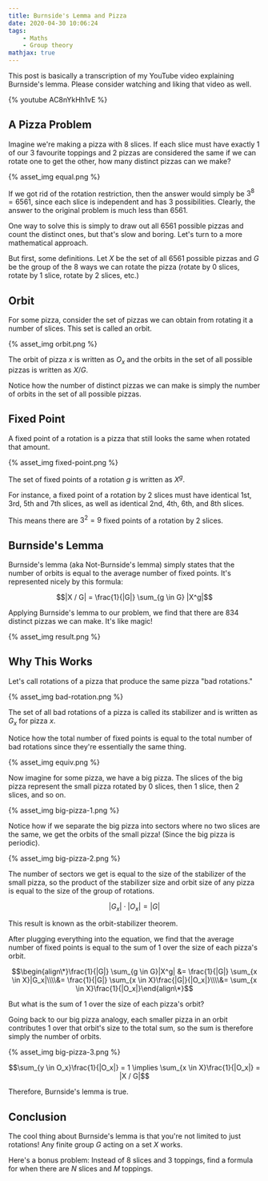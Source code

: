 ```yaml
---
title: Burnside's Lemma and Pizza
date: 2020-04-30 10:06:24
tags:
    - Maths
    - Group theory
mathjax: true
---
```


This post is basically a transcription of my YouTube video explaining Burnside's lemma. Please consider watching and liking that video as well.

{% youtube AC8nYkHh1vE %}

<!-- more -->

## A Pizza Problem

Imagine we're making a pizza with 8 slices. If each slice must have exactly 1 of our 3 favourite toppings and 2 pizzas are considered the same if we can rotate one to get the other, how many distinct pizzas can we make?

{% asset_img equal.png %}

If we got rid of the rotation restriction, then the answer would simply be $3^8 = 6561$, since each slice is independent and has 3 possibilities. Clearly, the answer to the original problem is much less than 6561.

One way to solve this is simply to draw out all 6561 possible pizzas and count the distinct ones, but that's slow and boring. Let's turn to a more mathematical approach.

But first, some definitions. Let $X$ be the set of all 6561 possible pizzas and $G$ be the group of the 8 ways we can rotate the pizza (rotate by 0 slices, rotate by 1 slice, rotate by 2 slices, etc.)

## Orbit

For some pizza, consider the set of pizzas we can obtain from rotating it a number of slices. This set is called an orbit.

{% asset_img orbit.png %}

The orbit of pizza $x$ is written as $O_x$ and the orbits in the set of all possible pizzas is written as $X / G$.

Notice how the number of distinct pizzas we can make is simply the number of orbits in the set of all possible pizzas.

## Fixed Point

A fixed point of a rotation is a pizza that still looks the same when rotated that amount.

{% asset_img fixed-point.png %}

The set of fixed points of a rotation $g$ is written as $X^g$.

For instance, a fixed point of a rotation by 2 slices must have identical 1st, 3rd, 5th and 7th slices, as well as identical 2nd, 4th, 6th, and 8th slices.

This means there are $3^2 = 9$ fixed points of a rotation by 2 slices.

## Burnside's Lemma

Burnside's lemma (aka Not-Burnside's lemma) simply states that the number of orbits is equal to the average number of fixed points. It's represented nicely by this formula:

$$|X / G| = \frac{1}{|G|} \sum_{g \in G} |X^g|$$

Applying Burnside's lemma to our problem, we find that there are 834 distinct pizzas we can make. It's like magic!

{% asset_img result.png %}

## Why This Works

Let's call rotations of a pizza that produce the same pizza "bad rotations."

{% asset_img bad-rotation.png %}

The set of all bad rotations of a pizza is called its stabilizer and is written as $G_x$ for pizza $x$.

Notice how the total number of fixed points is equal to the total number of bad rotations since they're essentially the same thing.

{% asset_img equiv.png %}

Now imagine for some pizza, we have a big pizza. The slices of the big pizza represent the small pizza rotated by 0 slices, then 1 slice, then 2 slices, and so on.

{% asset_img big-pizza-1.png %}

Notice how if we separate the big pizza into sectors where no two slices are the same, we get the orbits of the small pizza! (Since the big pizza is periodic).

{% asset_img big-pizza-2.png %}

The number of sectors we get is equal to the size of the stabilizer of the small pizza, so the product of the stabilizer size and orbit size of any pizza is equal to the size of the group of rotations.

$$|G_x| \cdot |O_x| = |G|$$

This result is known as the orbit-stabilizer theorem.

After plugging everything into the equation, we find that the average number of fixed points is equal to the sum of 1 over the size of each pizza's orbit.

$$\begin{align\*}\frac{1}{|G|} \sum_{g \in G}|X^g| &= \frac{1}{|G|} \sum_{x \in X}|G_x|\\\\&= \frac{1}{|G|} \sum_{x \in X}\frac{|G|}{|O_x|}\\\\&= \sum_{x \in X}\frac{1}{|O_x|}\end{align\*}$$

But what is the sum of 1 over the size of each pizza's orbit?

Going back to our big pizza analogy, each smaller pizza in an orbit contributes 1 over that orbit's size to the total sum, so the sum is therefore simply the number of orbits.

{% asset_img big-pizza-3.png %}

$$\sum_{y \in O_x}\frac{1}{|O_x|} = 1 \implies \sum_{x \in X}\frac{1}{|O_x|} = |X / G|$$

Therefore, Burnside's lemma is true.

## Conclusion

The cool thing about Burnside's lemma is that you're not limited to just rotations! Any finite group $G$ acting on a set $X$ works.

Here's a bonus problem: Instead of 8 slices and 3 toppings, find a formula for when there are $N$ slices and $M$ toppings.
